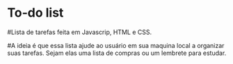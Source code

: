 # To-do list

#Lista de tarefas feita em Javascrip, HTML e CSS.

#A ideia é que essa lista ajude ao usuário em sua maquina local a organizar suas tarefas. Sejam elas uma lista de compras ou um lembrete para estudar.
